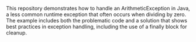 This repository demonstrates how to handle an ArithmeticException in Java, a less common runtime exception that often occurs when dividing by zero.  The example includes both the problematic code and a solution that shows best practices in exception handling, including the use of a finally block for cleanup.